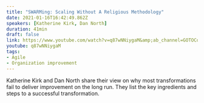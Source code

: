 ```yaml
---
title: "SWARMing: Scaling Without A Religious Methodology"
date: 2021-01-16T16:42:49.862Z
speakers: [Katherine Kirk, Dan North]
duration: 41min
draft: false
link: https://www.youtube.com/watch?v=q87wNNiygaM&amp;ab_channel=GOTOConferences
youtube: q87wNNiygaM
tags:
- Agile
- Organization improvement
---
```


Katherine Kirk and Dan North share their view on why most transformations fail to deliver improvement on the long run. They list the key ingredients and steps to a successful transformation.